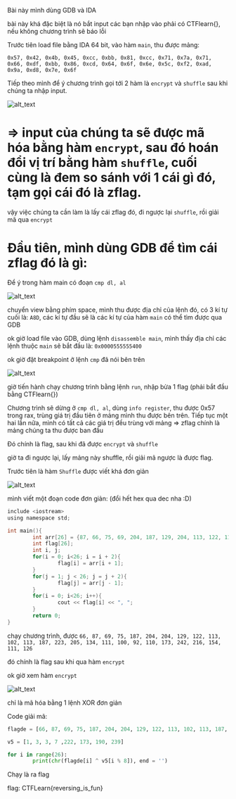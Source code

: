Bài này mình dùng GDB và IDA

bài này khá đặc biệt là nó bắt input các bạn nhập vào phải có CTFlearn{}, nếu không chương trình sẽ báo lỗi

Trước tiên load file bằng IDA 64 bit, vào hàm ```main```, thu được mảng:

```0x57, 0x42, 0x4b, 0x45, 0xcc, 0xbb, 0x81, 0xcc, 0x71, 0x7a, 0x71, 0x66, 0xdf, 0xbb, 0x86, 0xcd, 0x64, 0x6f, 0x6e, 0x5c, 0xf2, 0xad, 0x9a, 0xd8, 0x7e, 0x6f```

Tiếp theo mình để ý chương trình gọi tới 2 hàm là ```encrypt``` và ```shuffle``` sau khi chúng ta nhập input.

![alt_text](https://i.imgur.com/tjO1Pth.png)

# => input của chúng ta sẽ được mã hóa bằng hàm ```encrypt```, sau đó hoán đổi vị trí bằng hàm ```shuffle```, cuối cùng là đem so sánh với 1 cái gì đó, tạm gọi cái đó là zflag.

vậy việc chúng ta cần làm là lấy cái zflag đó, đi ngược lại ```shuffle```, rồi giải mã qua ```encrypt```

# Đầu tiên, mình dùng GDB để tìm cái zflag đó là gì:

Để ý trong hàm main có đoạn ```cmp dl, al```

![alt_text](https://i.imgur.com/RIY50NZ.png)

chuyển view bằng phím space, mình thu được địa chỉ của lệnh đó, có 3 kí tự cuối là: ```A8D```, các kí tự đầu sẽ là các kí tự của hàm ```main``` có thể tìm được qua GDB

ok giờ load file vào GDB, dùng lệnh ```disassemble main```, mình thấy địa chỉ các lệnh thuộc ```main``` sẽ bắt đầu là: ```0x0000555555400```

ok giờ đặt breakpoint ở lệnh ```cmp``` đã nói bên trên

![alt_text](https://i.imgur.com/Il7ectJ.png)

giờ tiến hành chạy chương trình bằng lệnh ```run```, nhập bừa 1 flag (phải bắt đầu bằng CTFlearn{})

Chương trình sẽ dừng ở ```cmp dl, al```, dùng ```info register```, thu được 0x57 trong rax, trùng giá trị đầu tiên ở mảng mình thu được bên trên.
Tiếp tục một hai lần nữa, mình có tất cả các giá trị đều trùng với mảng => zflag chính là mảng chúng ta thu được ban đầu

Đó chính là flag, sau khi đã được ```encrypt``` và ```shuffle```

giờ ta đi ngược lại, lấy mảng này shuffle, rồi giải mã ngược là được flag.

Trước tiên là hàm ```Shuffle``` được viết khá đơn giản

![alt_text](https://i.imgur.com/u0gcmvf.png)

mình viết một đoạn code đơn giản: (đổi hết hex qua dec nha :D)

```C
include <iostream>
using namespace std;

int main(){
        int arr[26] = {87, 66, 75, 69, 204, 187, 129, 204, 113, 122, 113, 102, 223, 187, 134, 2>
        int flag[26];
        int i, j;
        for(i = 0; i<26; i = i + 2){
                flag[i] = arr[i + 1];
        }
        for(j = 1; j < 26; j = j + 2){
                flag[j] = arr[j - 1];
        }
        for(i = 0; i<26; i++){
                cout << flag[i] << ", ";
        }
        return 0;
}
```

chạy chương trình, được 
```66, 87, 69, 75, 187, 204, 204, 129, 122, 113, 102, 113, 187, 223, 205, 134, 111, 100, 92, 110, 173, 242, 216, 154, 111, 126```

đó chính là flag sau khi qua hàm ```encrypt```

ok giờ xem hàm ```encrypt```

![alt_text](https://i.imgur.com/7Z40Ksf.png)

chỉ là mã hóa bằng 1 lệnh XOR đơn giản

Code giải mã: 

```python
flagde = [66, 87, 69, 75, 187, 204, 204, 129, 122, 113, 102, 113, 187, 223, 205, 134, 111, 100, 92, 110, 173, 242, 216, 154, 111, 126]

v5 = [1, 3, 3, 7 ,222, 173, 190, 239]

for i in range(26):
        print(chr(flagde[i] ^ v5[i % 8]), end = '')

```

Chạy là ra flag

flag: CTFLearn{reversing_is_fun}

